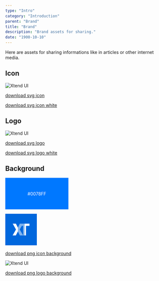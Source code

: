 ```yaml
---
type: "Intro"
category: "Introduction"
parent: "Brand"
title: "Brand"
description: "Brand assets for sharing."
date: "1900-10-10"
---
```


Here are assets for sharing informations like in articles or other internet media.

## Icon

<p></p>

<p>
  <img src="https://raw.githubusercontent.com/xtendui/xtendui/master/static/logo-icon.svg" loading="eager" alt="Xtend UI" width="50">
</p>

[download svg icon](https://raw.githubusercontent.com/xtendui/xtendui/master/static/logo-icon.svg)

[download svg icon white](https://raw.githubusercontent.com/xtendui/xtendui/master/static/logo-icon-white.svg)

## Logo

<p></p>

<p>
  <img src="https://raw.githubusercontent.com/xtendui/xtendui/master/static/logo.svg" loading="eager" alt="Xtend UI" width="100">
</p>

[download svg logo](https://raw.githubusercontent.com/xtendui/xtendui/master/static/logo.svg)

[download svg logo white](https://raw.githubusercontent.com/xtendui/xtendui/master/static/logo-white.svg)

## Background

<div style="width: 200px; height: 100px; display: flex; align-items: center; justify-content: center; background: #0078FF; color: white;">
  #0078FF
</div>

<p></p>

<p>
  <img src="https://raw.githubusercontent.com/xtendui/xtendui/master/static/apple-touch-icon.png" loading="eager" alt="Xtend UI" width="100">
</p>

[download png icon background](https://raw.githubusercontent.com/xtendui/xtendui/master/static/apple-touch-icon.png)

<p></p>

<p>
  <img src="https://raw.githubusercontent.com/xtendui/xtendui/master/static/social-v1.png" loading="eager" alt="Xtend UI" width="200">
</p>

[download png logo background](https://raw.githubusercontent.com/xtendui/xtendui/master/static/social-v1.png)
